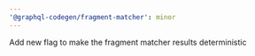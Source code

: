 ```yaml
---
'@graphql-codegen/fragment-matcher': minor
---
```


Add new flag to make the fragment matcher results deterministic
